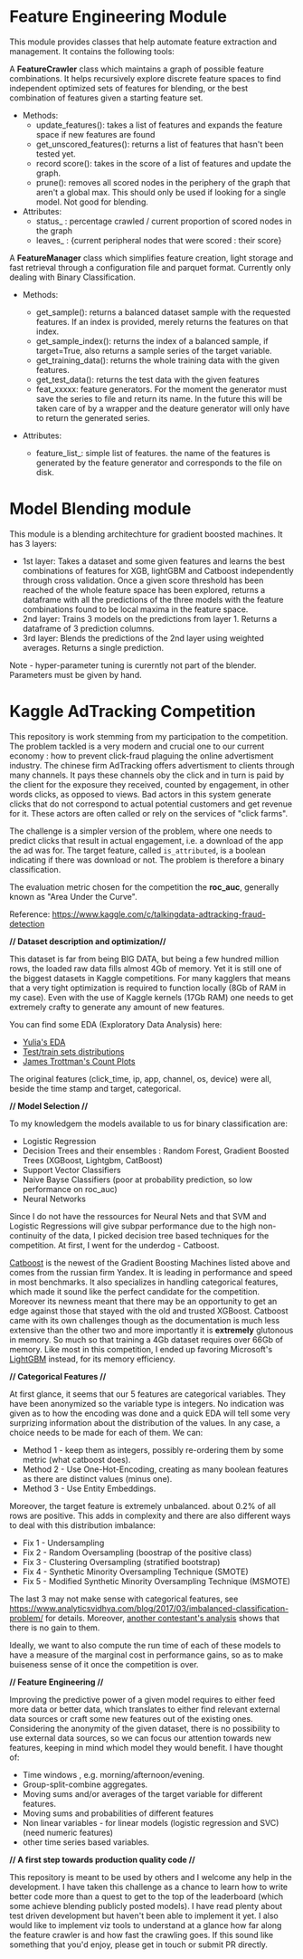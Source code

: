 # Feature Engineering Module

This module provides classes that help automate feature extraction and management. It contains the following tools:

A **FeatureCrawler** class which maintains a graph of possible feature combinations. It helps recursively explore discrete feature spaces to find independent optimized sets of features for blending, or the best combination of features given a starting feature set.

  - Methods:
    - update_features(): takes a list of features and expands the feature space if new features are found
    - get_unscored_features(): returns a list of features that hasn't been tested yet.
    - record score(): takes in the score of a list of features and update the graph.
    - prune(): removes all scored nodes in the periphery of the graph that aren't a global max. This should only be used if looking for 
                a single model. Not good for blending.
  - Attributes:
    - status_ : percentage crawled / current proportion of scored nodes in the graph
    - leaves_ : {current peripheral nodes that were scored : their score}

A **FeatureManager** class which simplifies feature creation, light storage and fast retrieval through a configuration file and parquet format. Currently only dealing with Binary Classification.
    
  - Methods:
    - get_sample(): returns a balanced dataset sample with the requested features. If an index is provided, merely returns the features on that index.
    - get_sample_index(): returns the index of a balanced sample, if target=True, also returns a sample series of the target variable.
    - get_training_data(): returns the whole training data with the given features.
    - get_test_data(): returns the test data with the given features
    - feat_xxxxx: feature generators. For the moment the generator must save the series to file and return its name. In the future 
            this will be taken care of by a wrapper and the deature generator will only have to return the generated series.
         
  - Attributes:
    - feature_list_: simple list of features. the name of the features is generated by the feature generator and corresponds to the file on 
            disk.

# Model Blending module

This module is a blending architechture for gradient boosted machines. It has 3 layers:
- 1st layer: Takes a dataset and some given features and learns the best combinations of features for XGB, lightGBM and Catboost independently 
  through cross validation. Once a given score threshold has been reached of the whole feature space has been explored, returns a dataframe with all the predictions of the three models with the feature combinations found to be local maxima in the feature space.
- 2nd layer: Trains 3 models on the predictions from layer 1. Returns a dataframe of 3 prediction columns.
- 3rd layer: Blends the predictions of the 2nd layer using weighted averages. Returns a single prediction.

Note - hyper-parameter tuning is curerntly not part of the blender. Parameters must be given by hand.


# Kaggle AdTracking Competition

This repository is work stemming from my participation to the competition. The problem tackled is a very modern and crucial one to our current economy : how to prevent click-fraud plaguing the online advertisment industry. The chinese firm AdTracking offers advertisment to clients through many channels. It pays these channels oby the click and in turn is paid by the client for the exposure they received, counted by engagement, in other words clicks, as opposed to views. Bad actors in this system generate clicks that do not correspond to actual potential customers and get revenue for it. These actors are often called or rely on the services of "click farms".

The challenge is a simpler version of the problem, where one needs to predict clicks that result in actual engagement, i.e. a download of the app the ad was for. The target feature, called `is_attributed`, is a boolean indicating if there was download or not. The problem is therefore a binary classification.

The evaluation metric chosen for the competition the **roc_auc**, generally known as "Area Under the Curve".

  Reference: https://www.kaggle.com/c/talkingdata-adtracking-fraud-detection

**// Dataset description and optimization//**

This dataset is far from being BIG DATA, but being a few hundred million rows, the loaded raw data fills almost 4Gb of memory. Yet it is still one of the biggest datasets in Kaggle competitions. For many kagglers that means that a very tight optimization is required to function locally (8Gb of RAM in my case). Even with the use of Kaggle kernels (17Gb RAM) one needs to get extremely crafty to generate any amount of new features.

You can find some EDA (Exploratory Data Analysis) here:
  - [Yulia's EDA](https://www.kaggle.com/yuliagm/talkingdata-eda-plus-time-patterns)
  - [Test/train sets distributions](https://www.kaggle.com/thepathofd/something-fishy-in-the-test-set)
  - [James Trottman's Count Plots](https://www.kaggle.com/jtrotman/eda-talkingdata-temporal-click-count-plots)

The original features (click_time, ip, app, channel, os, device) were all, beside the time stamp and target, categorical.


**// Model Selection //**

To my knowledgem the models available to us for binary classification are:
- Logistic Regression
- Decision Trees and their ensembles : Random Forest, Gradient Boosted Trees (XGBoost, Lightgbm, CatBoost)
- Support Vector Classifiers
- Naive Bayse Classifiers (poor at probability prediction, so low performance on roc_auc)
- Neural Networks

Since I do not have the ressources for Neural Nets and that SVM and Logistic Regressions will give subpar performance due to the high non-continuity of the data, I picked decision tree based techniques for the competition. At first, I went for the underdog - Catboost.

[Catboost](https://tech.yandex.com/catboost/) is the newest of the Gradient Boosting Machines listed above and comes from the russian firm Yandex. It is leading in performance and speed in most benchmarks. It also specializes in handling categorical features, which made it sound like the perfect candidate for the competition. Moreover its newness meant that there may be an opportunity to get an edge against those that stayed with the old and trusted XGBoost. Catboost came with its own challenges though as the documentation is much less extensive than the other two and more importantly it is **extremely** glutonous in memory. So much so that training a 4Gb dataset requires over 66Gb of memory. Like most in this competition, I ended up favoring Microsoft's [LightGBM](https://lightgbm.readthedocs.io/en/latest/) instead, for its memory efficiency.

**// Categorical Features //**

At first glance, it seems that our 5 features are categorical variables. They have been anonymized so the variable type is integers. No indication was given as to how the encoding was done and a quick EDA will tell some very surprizing information about the distribution of the values. In any case, a choice needs to be made for each of them. We can:
* Method 1 - keep them as integers, possibly re-ordering them by some metric (what catboost does).
* Method 2 - Use One-Hot-Encoding, creating as many boolean features as there are distinct values (minus one).
* Method 3 - Use Entity Embeddings.

Moreover, the target feature is extremely unbalanced. about 0.2% of all rows are positive. This adds in complexity and there are also different ways to deal with this distribution imbalance:
* Fix 1 - Undersampling
* Fix 2 - Random Oversampling (boostrap of the positive class)
* Fix 3 - Clustering Oversampling (stratified bootstrap)
* Fix 4 - Synthetic Minority Oversampling Technique (SMOTE)
* Fix 5 - Modified Synthetic Minority Oversampling Technique (MSMOTE)

The last 3 may not make sense with categorical features, see https://www.analyticsvidhya.com/blog/2017/03/imbalanced-classification-problem/ for details. Moreover, [another contestant's analysis](https://www.kaggle.com/kailex/talkingdata-eda-and-class-imbalance) shows that there is no gain to them.

Ideally, we want to also compute the run time of each of these models to have a measure of the marginal cost in performance gains, so as to make buiseness sense of it once the competition is over.

**// Feature Engineering //**

Improving the predictive power of a given model requires to either feed more data or better data, which translates to either find relevant external data sources or craft some new features out of the existing ones. Considering the anonymity of the given dataset, there is no possibility to use external data sources, so we can focus our attention towards new features, keeping in mind which model they would benefit. I have thought of:

* Time windows , e.g. morning/afternoon/evening.
* Group-split-combine aggregates.
* Moving sums and/or averages of the target variable for different features.
* Moving sums and probabilities of different features
* Non linear variables - for linear models (logistic regression and SVC) (need numeric features)
* other time series based variables.

**// A first step towards production quality code //**

This repository is meant to be used by others and I welcome any help in the development. I have taken this challenge as a chance to learn how to write better code more than a quest to get to the top of the leaderboard (which some achieve blending publicly posted models). I have read plenty about test driven development but haven't been able to implement it yet. I also would like to implement viz tools to understand at a glance how far along the feature crawler is and how fast the crawling goes. If this sound like something that you'd enjoy, please get in touch or submit PR directly.